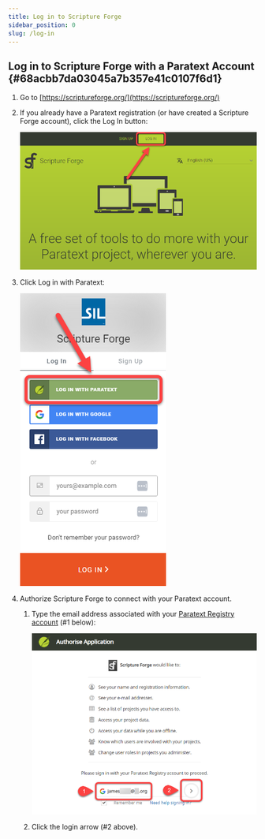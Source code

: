 ```yaml
---
title: Log in to Scripture Forge
sidebar_position: 0
slug: /log-in
---
```




## Log in to Scripture Forge with a Paratext Account {#68acbb7da03045a7b357e41c0107f6d1}

1. Go to [https://scriptureforge.org/](https://scriptureforge.org/)
2. If you already have a Paratext registration (or have created a Scripture Forge account), click the Log In button:

    ![](./1785500212.png)

3. Click Log in with Paratext:

    ![](./907185270.png)

4. Authorize Scripture Forge to connect with your Paratext account.
    1. Type the email address associated with your [Paratext Registry account](https://registry.paratext.org/users/me) (#1 below):

        ![](./726150161.png)

    2. Click the login arrow (#2 above).
